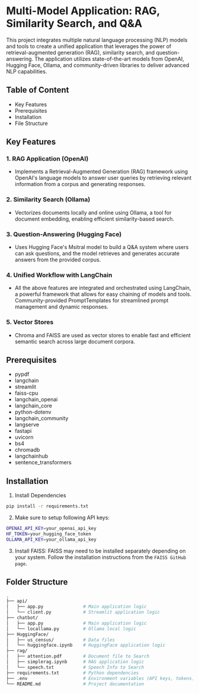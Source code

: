 # Multi-Model Application: RAG, Similarity Search, and Q&A


This project integrates multiple natural language processing (NLP) models and tools to create a unified application that leverages the power of retrieval-augmented generation (RAG), similarity search, and question-answering. The application utilizes state-of-the-art models from OpenAI, Hugging Face, Ollama, and community-driven libraries to deliver advanced NLP capabilities.

## Table of Content
- Key Features
- Prerequisites
- Installation 
- File Structure


## Key Features

### 1. RAG Application (OpenAI)

- Implements a Retrieval-Augmented Generation (RAG) framework using OpenAI's language models to answer user queries by retrieving relevant information from a corpus and generating responses.  

### 2. Similarity Search (Ollama)

- Vectorizes documents locally and online using Ollama, a tool for document embedding, enabling efficient similarity-based search.

### 3. Question-Answering (Hugging Face)

- Uses Hugging Face's Msitral model to build a Q&A system where users can ask questions, and the model retrieves and generates accurate answers from the provided corpus.

### 4. Unified Workflow with LangChain

- All the above features are integrated and orchestrated using LangChain, a powerful framework that allows for easy chaining of models and tools.
Community-provided PromptTemplates for streamlined prompt management and dynamic responses.
### 5. Vector Stores

- Chroma and FAISS are used as vector stores to enable fast and efficient semantic search across large document corpora.

## Prerequisites
- pypdf
- langchain
- streamlit
- faiss-cpu
- langchain_openai 
- langchain_core
- python-dotenv
- langchain_community
- langserve
- fastapi
- uvicorn
- bs4
- chromadb
- langchainhub
- sentence_transformers

## Installation

1. Install Dependencies 
```bash
pip install -r requirements.txt
```

2. Make sure to setup following API keys:
```bash
OPENAI_API_KEY=your_openai_api_key
HF_TOKEN=your_hugging_face_token
OLLAMA_API_KEY=your_ollama_api_key
```
3. Install FAISS: FAISS may need to be installed separately depending on your system. Follow the installation instructions from the `FAISS GitHub page`.

## Folder Structure
```bash
.
├── api/
│   ├── app.py               # Main application logic
│   └── client.py            # Streamlit application logic
├── chatbot/
│   ├── app.py               # Main application logic
│   └── locallama.py         # Ollama local logic 
├── HuggingFace/
│   ├── us_census/           # Data files 
│   └── huggingface.ipynb    # HuggingFace application logic
├── rag/
│   ├── attention.pdf        # Document file to Search
│   ├── simplerag.ipynb      # RAG application logic
│   └── speech.txt           # Speech Info to Search
├── requirements.txt         # Python dependencies
├── .env                     # Environment variables (API keys, tokens)
└── README.md                # Project documentation

```